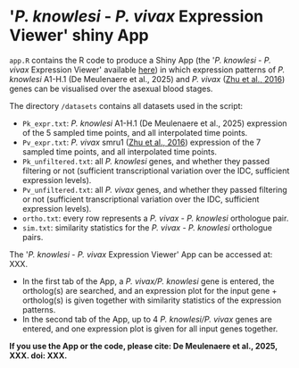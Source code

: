 # '*P. knowlesi* - *P. vivax* Expression Viewer' shiny App

`app.R` contains the R code to produce a Shiny App (the '*P. knowlesi* - *P. vivax* Expression Viewer' available [here](https://interactive.itg.be/app/mal-pk-pv-expression-viewer)) in which expression patterns of *P. knowlesi* A1-H.1 (De Meulenaere et al., 2025) and *P. vivax* ([Zhu et al., 2016](https://doi.org/10.1038/srep20498)) genes can be visualised over the asexual blood stages.

The directory `/datasets` contains all datasets used in the script:
- `Pk_expr.txt`: *P. knowlesi* A1-H.1 (De Meulenaere et al., 2025) expression of the 5 sampled time points, and all interpolated time points.
- `Pv_expr.txt`: *P. vivax* smru1 ([Zhu et al., 2016](https://doi.org/10.1038/srep20498)) expression of the 7 sampled time points, and all interpolated time points.
- `Pk_unfiltered.txt`: all *P. knowlesi* genes, and whether they passed filtering or not (sufficient transcriptional variation over the IDC, sufficient expression levels).
- `Pv_unfiltered.txt`: all *P. vivax* genes, and whether they passed filtering or not (sufficient transcriptional variation over the IDC, sufficient expression levels).
- `ortho.txt`: every row represents a *P. vivax* - *P. knowlesi* orthologue pair.
- `sim.txt`: similarity statistics for the *P. vivax* - *P. knowlesi* orthologue pairs.

The '*P. knowlesi* - *P. vivax* Expression Viewer' App can be accessed at: XXX.
- In the first tab of the App, a *P. vivax/P. knowlesi* gene is entered, the ortholog(s) are searched, and an expression plot for the input gene + ortholog(s) is given together with similarity statistics of the expression patterns.
- In the second tab of the App, up to 4 *P. knowlesi/P. vivax* genes are entered, and one expression plot is given for all input genes together.

**If you use the App or the code, please cite: De Meulenaere et al., 2025, XXX. doi: XXX.**
